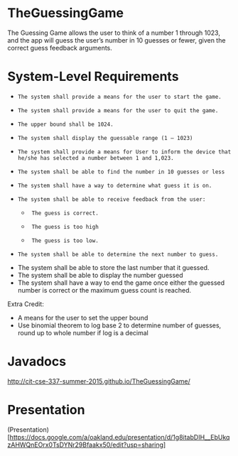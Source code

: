 # TheGuessingGame

The Guessing Game allows the user to think of a number 1 through 1023, and the app will guess the user’s number in 10 guesses or fewer, given the correct guess feedback arguments.

# System-Level Requirements
 
-     The system shall provide a means for the user to start the game.
-     The system shall provide a means for the user to quit the game.
-     The upper bound shall be 1024.
-     The system shall display the guessable range (1 – 1023)
-     The system shall provide a means for User to inform the device that he/she has selected a number between 1 and 1,023.
-     The system shall be able to find the number in 10 guesses or less
-     The system shall have a way to determine what guess it is on.
-     The system shall be able to receive feedback from the user:
  -      The guess is correct.
  -      The guess is too high
  -      The guess is too low.
-     The system shall be able to determine the next number to guess.
- The system shall be able to store the last number that it guessed.
-  The system shall be able to display the number guessed
- The system shall have a way to end the game once either the guessed number is correct or the maximum guess count is reached.
 
Extra Credit:
- A means for the user to set the upper bound
- Use binomial theorem to log base 2 to determine number of guesses, round up to whole number if log is a decimal
 
# Javadocs
http://cit-cse-337-summer-2015.github.io/TheGuessingGame/

# Presentation
(Presentation)[https://docs.google.com/a/oakland.edu/presentation/d/1g8itabDIH__EbUkqzAHWQnEOrx0TsDYNr29Bfaakx50/edit?usp=sharing]
